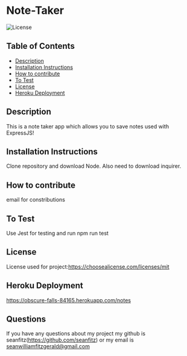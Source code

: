 # Note-Taker
  ![License](https://img.shields.io/static/v1?label=license&message=mit&color=success)
  ## Table of Contents
* [Description](#description)
* [Installation Instructions](#installation-instructions)
* [How to contribute](#how-to-contribute)
* [To Test](#to-test)
* [License](#license)
* [Heroku Deployment](#heroku-deployment)
## Description
This is a note taker app which allows you to save notes used with ExpressJS!
## Installation Instructions
Clone repository and download Node. Also need to download inquirer. 
## How to contribute
email for constributions
## To Test
Use Jest for testing and run npm run test
## License
License used for project:https://choosealicense.com/licenses/mit
## Heroku Deployment
https://obscure-falls-84165.herokuapp.com/notes 
## Questions
If you have any questions about my project my github is seanfitz(https://github.com/seanfitz) or my email is seanwilliamfitzgerald@gmail.com